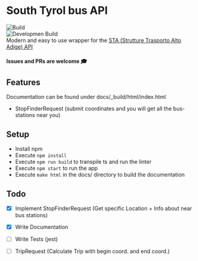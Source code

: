 # South Tyrol bus API  
![Build](https://github.com/kaffarell/southtyrol-bus-api/workflows/CI/badge.svg?branch=master)  
![Developmen Build](https://github.com/kaffarell/southtyrol-bus-api/workflows/CI/badge.svg?branch=dev)  
Modern and easy to use wrapper for the [STA (Strutture Trasporto Alto Adige) API](https://data.civis.bz.it/de/dataset/southtyrolean-public-transport)

#### Issues and PRs are welcome 🎓

## Features
Documentation can be found under docs/_build/html/index.html
 * StopFinderRequest (submit coordinates and you will get all the bus-stations near you)
 
 
## Setup
 * Install npm
 * Execute `npm install`
 * Execute `npm run build` to transpile ts and run the linter
 * Execute `npm start` to run the app
 * Execute `make html` in the docs/ directory to build the documentation


## Todo
 * [x] Implement StopFinderRequest (Get specific Location + Info about near bus stations)
 * [x] Write Documentation
 * [ ] Write Tests (jest)
 * [ ] TripRequest (Calculate Trip with begin coord. and end coord.)


